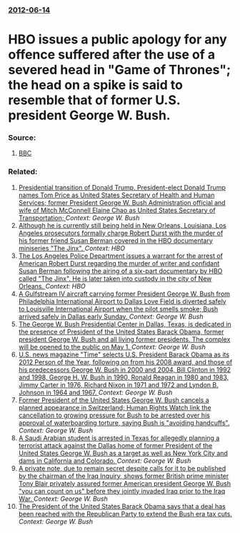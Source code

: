 ### [2012-06-14](/news/2012/06/14/index.md)

# HBO issues a public apology for any offence suffered after the use of a severed head in "Game of Thrones"; the head on a spike is said to resemble that of former U.S. president George W. Bush. 




### Source:

1. [BBC](http://www.bbc.co.uk/newsbeat/18441163)

### Related:

1. [Presidential transition of Donald Trump. President-elect Donald Trump names Tom Price as United States Secretary of Health and Human Services; former President George W. Bush Administration official and wife of Mitch McConnell Elaine Chao as United States Secretary of Transportation; ](/news/2016/11/29/presidential-transition-of-donald-trump-president-elect-donald-trump-names-tom-price-as-united-states-secretary-of-health-and-human-service.md) _Context: George W. Bush_
2. [Although he is currently still being held in New Orleans, Louisiana, Los Angeles prosecutors formally charge Robert Durst with the murder of his former friend Susan Berman covered in the HBO documentary miniseries "The Jinx". ](/news/2015/03/16/although-he-is-currently-still-being-held-in-new-orleans-louisiana-los-angeles-prosecutors-formally-charge-robert-durst-with-the-murder-of.md) _Context: HBO_
3. [The Los Angeles Police Department issues a warrant for the arrest of American Robert Durst regarding the murder of writer and confidant Susan Berman following the airing of a six-part documentary by HBO called "The Jinx". He is later taken into custody in the city of New Orleans. ](/news/2015/03/14/the-los-angeles-police-department-issues-a-warrant-for-the-arrest-of-american-robert-durst-regarding-the-murder-of-writer-and-confidant-susa.md) _Context: HBO_
4. [A Gulfstream IV aircraft carrying former President George W. Bush from Philadelphia International Airport to Dallas Love Field is diverted safely to Louisville International Airport when the pilot smells smoke; Bush arrived safely in Dallas early Sunday. ](/news/2013/06/15/a-gulfstream-iv-aircraft-carrying-former-president-george-w-bush-from-philadelphia-international-airport-to-dallas-love-field-is-diverted-s.md) _Context: George W. Bush_
5. [The George W. Bush Presidential Center in Dallas, Texas, is dedicated in the presence of President of the United States Barack Obama, former president George W. Bush and all living former presidents. The complex will be opened to the public on May 1. ](/news/2013/04/25/the-george-w-bush-presidential-center-in-dallas-texas-is-dedicated-in-the-presence-of-president-of-the-united-states-barack-obama-former.md) _Context: George W. Bush_
6. [U.S. news magazine "Time" selects U.S. President Barack Obama as its 2012 Person of the Year, following on from his 2008 award, and those of his predecessors George W. Bush in 2000 and 2004, Bill Clinton in 1992 and 1998, George H. W. Bush in 1990, Ronald Reagan in 1980 and 1983, Jimmy Carter in 1976, Richard Nixon in 1971 and 1972 and Lyndon B. Johnson in 1964 and 1967. ](/news/2012/12/19/u-s-news-magazine-time-selects-u-s-president-barack-obama-as-its-2012-person-of-the-year-following-on-from-his-2008-award-and-those-of.md) _Context: George W. Bush_
7. [Former President of the United States George W. Bush cancels a planned appearance in Switzerland; Human Rights Watch link the cancellation to growing pressure for Bush to be arrested over his approval of waterboarding torture, saying Bush is "avoiding handcuffs". ](/news/2011/02/5/former-president-of-the-united-states-george-w-bush-cancels-a-planned-appearance-in-switzerland-human-rights-watch-link-the-cancellation-t.md) _Context: George W. Bush_
8. [A Saudi Arabian student is arrested in Texas for allegedly planning a terrorist attack against the Dallas home of former President of the United States George W. Bush as a target as well as New York City and dams in California and Colorado. ](/news/2011/02/24/a-saudi-arabian-student-is-arrested-in-texas-for-allegedly-planning-a-terrorist-attack-against-the-dallas-home-of-former-president-of-the-un.md) _Context: George W. Bush_
9. [A private note, due to remain secret despite calls for it to be published by the chairman of the Iraq Inquiry, shows former British prime minister Tony Blair privately assured former American president George W. Bush "you can count on us" before they jointly invaded Iraq prior to the Iraq War. ](/news/2011/01/21/a-private-note-due-to-remain-secret-despite-calls-for-it-to-be-published-by-the-chairman-of-the-iraq-inquiry-shows-former-british-prime-mi.md) _Context: George W. Bush_
10. [The President of the United States Barack Obama says that a deal has been reached with the Republican Party to extend the Bush era tax cuts. ](/news/2010/12/6/the-president-of-the-united-states-barack-obama-says-that-a-deal-has-been-reached-with-the-republican-party-to-extend-the-bush-era-tax-cuts.md) _Context: George W. Bush_
